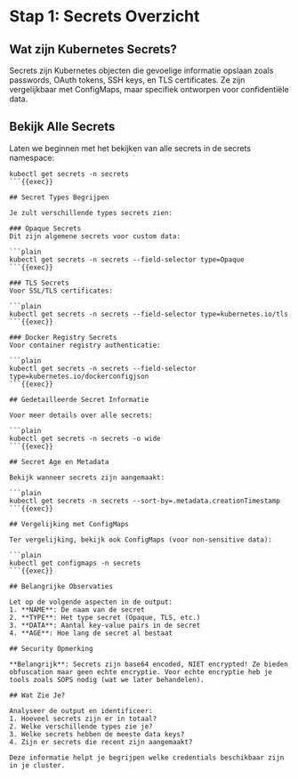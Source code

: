 # Stap 1: Secrets Overzicht

## Wat zijn Kubernetes Secrets?

Secrets zijn Kubernetes objecten die gevoelige informatie opslaan zoals passwords, OAuth tokens, SSH keys, en TLS certificates. Ze zijn vergelijkbaar met ConfigMaps, maar specifiek ontworpen voor confidentiële data.

## Bekijk Alle Secrets

Laten we beginnen met het bekijken van alle secrets in de secrets namespace:

```plain
kubectl get secrets -n secrets
```{{exec}}

## Secret Types Begrijpen

Je zult verschillende types secrets zien:

### Opaque Secrets
Dit zijn algemene secrets voor custom data:

```plain
kubectl get secrets -n secrets --field-selector type=Opaque
```{{exec}}

### TLS Secrets
Voor SSL/TLS certificates:

```plain
kubectl get secrets -n secrets --field-selector type=kubernetes.io/tls
```{{exec}}

### Docker Registry Secrets
Voor container registry authenticatie:

```plain
kubectl get secrets -n secrets --field-selector type=kubernetes.io/dockerconfigjson
```{{exec}}

## Gedetailleerde Secret Informatie

Voor meer details over alle secrets:

```plain
kubectl get secrets -n secrets -o wide
```{{exec}}

## Secret Age en Metadata

Bekijk wanneer secrets zijn aangemaakt:

```plain
kubectl get secrets -n secrets --sort-by=.metadata.creationTimestamp
```{{exec}}

## Vergelijking met ConfigMaps

Ter vergelijking, bekijk ook ConfigMaps (voor non-sensitive data):

```plain
kubectl get configmaps -n secrets
```{{exec}}

## Belangrijke Observaties

Let op de volgende aspecten in de output:
1. **NAME**: De naam van de secret
2. **TYPE**: Het type secret (Opaque, TLS, etc.)
3. **DATA**: Aantal key-value pairs in de secret
4. **AGE**: Hoe lang de secret al bestaat

## Security Opmerking

**Belangrijk**: Secrets zijn base64 encoded, NIET encrypted! Ze bieden obfuscation maar geen echte encryptie. Voor echte encryptie heb je tools zoals SOPS nodig (wat we later behandelen).

## Wat Zie Je?

Analyseer de output en identificeer:
1. Hoeveel secrets zijn er in totaal?
2. Welke verschillende types zie je?
3. Welke secrets hebben de meeste data keys?
4. Zijn er secrets die recent zijn aangemaakt?

Deze informatie helpt je begrijpen welke credentials beschikbaar zijn in je cluster.